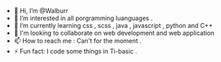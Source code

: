 - 👋 Hi, I’m @Walburr
- 👀 I’m interested in all porgramming luanguages .
- 🌱 I’m currently learning css , scss , java , javascript , python and C++
- 💞️ I'm looking to collaborate on web development and web application
- 📫 How to reach me : Can't for the moment . 
- ⚡ Fun fact: I code some things in Ti-basic .

<!---
Walburr/Walburr is a ✨ special ✨ repository because its `README.md` (this file) appears on your GitHub profile.
You can click the Preview link to take a look at your changes.
--->
